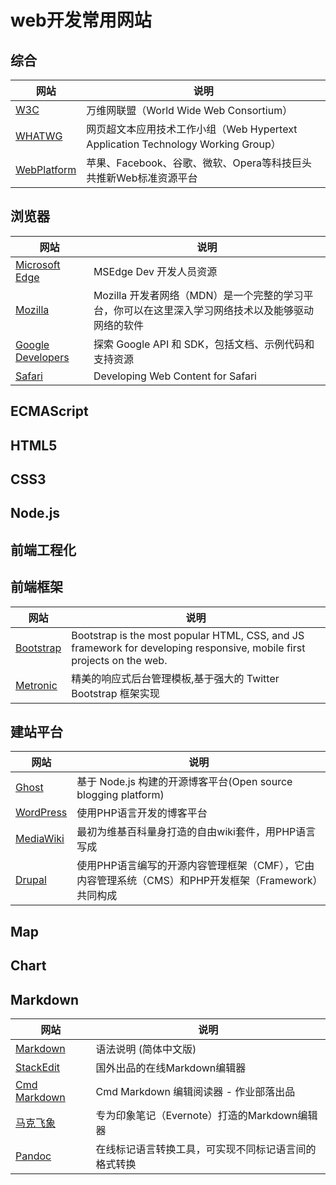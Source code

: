 # web开发常用网站

## 综合

| 网站 | 说明 |
| ------ |------|
| [W3C](https://www.w3.org/) | 万维网联盟（World Wide Web Consortium） |
| [WHATWG](https://whatwg.org/) | 网页超文本应用技术工作小组（Web Hypertext Application Technology Working Group） |
| [WebPlatform](http://www.webplatform.org/) | 苹果、Facebook、谷歌、微软、Opera等科技巨头共推新Web标准资源平台 |

## 浏览器
| 网站 | 说明 |
| ------ |------|
| [Microsoft Edge](https://dev.windows.com/zh-cn/microsoft-edge/) | MSEdge Dev 开发人员资源 |
| [Mozilla](https://developer.mozilla.org/zh-CN/) | Mozilla 开发者网络（MDN）是一个完整的学习平台，你可以在这里深入学习网络技术以及能够驱动网络的软件 |
| [Google Developers](https://developers.google.com/) | 探索 Google API 和 SDK，包括文档、示例代码和支持资源 |
| [Safari](https://developer.apple.com/library/ios/documentation/AppleApplications/Reference/SafariWebContent/Introduction/Introduction.html) | Developing Web Content for Safari |

## ECMAScript

## HTML5

## CSS3

## Node.js

## 前端工程化

## 前端框架
| 网站 | 说明 |
| ------ |------|
| [Bootstrap](http://getbootstrap.com/) | Bootstrap is the most popular HTML, CSS, and JS framework for developing responsive, mobile first projects on the web. |
| [Metronic](http://www.keenthemes.com/preview/metronic/) | 精美的响应式后台管理模板,基于强大的 Twitter Bootstrap 框架实现 |

## 建站平台
| 网站 | 说明 |
| ------ |------|
| [Ghost](https://ghost.org/) | 基于 Node.js 构建的开源博客平台(Open source blogging platform) |
| [WordPress](https://cn.wordpress.org/) | 使用PHP语言开发的博客平台 |
| [MediaWiki](https://www.mediawiki.org/wiki/MediaWiki/zh-hans) | 最初为维基百科量身打造的自由wiki套件，用PHP语言写成 |
| [Drupal](https://www.drupal.org/) | 使用PHP语言编写的开源内容管理框架（CMF），它由内容管理系统（CMS）和PHP开发框架（Framework）共同构成 |

## Map

## Chart

## Markdown

| 网站 | 说明 |
| ------ |------|
| [Markdown](http://wowubuntu.com/markdown/) | 语法说明 (简体中文版) |
| [StackEdit](https://stackedit.io/) | 国外出品的在线Markdown编辑器 |
| [Cmd Markdown](https://www.zybuluo.com/mdeditor) | Cmd Markdown 编辑阅读器 - 作业部落出品 |
| [马克飞象](https://maxiang.io/) | 专为印象笔记（Evernote）打造的Markdown编辑器 |
| [Pandoc](http://pandoc.org/try/) | 在线标记语言转换工具，可实现不同标记语言间的格式转换 |
